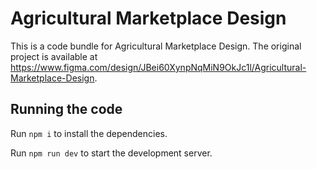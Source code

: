 
  # Agricultural Marketplace Design

  This is a code bundle for Agricultural Marketplace Design. The original project is available at https://www.figma.com/design/JBei60XynpNqMiN9OkJc1l/Agricultural-Marketplace-Design.

  ## Running the code

  Run `npm i` to install the dependencies.

  Run `npm run dev` to start the development server.
  